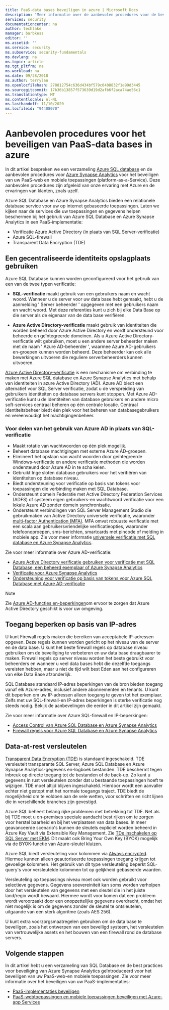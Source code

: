```yaml
---
title: PaaS-data bases beveiligen in azure | Microsoft Docs
description: 'Meer informatie over de aanbevolen procedures voor de beveiliging van Azure SQL Database en Azure Synapse Analytics voor het beveiligen van uw PaaS-web-en mobiele toepassingen. '
services: security
documentationcenter: na
author: techlake
manager: barbkess
editor: ''
ms.assetid: ''
ms.service: security
ms.subservice: security-fundamentals
ms.devlang: na
ms.topic: article
ms.tgt_pltfrm: na
ms.workload: na
ms.date: 09/28/2018
ms.author: terrylan
ms.openlocfilehash: 278812754c636d434bf579c0408832f1e99d3445
ms.sourcegitcommit: 17b36b13857f573639d19d2afb6f2aca74ae56c1
ms.translationtype: MT
ms.contentlocale: nl-NL
ms.lasthandoff: 11/10/2020
ms.locfileid: "94408070"
---
```

# <a name="best-practices-for-securing-paas-databases-in-azure"></a>Aanbevolen procedures voor het beveiligen van PaaS-data bases in azure

In dit artikel bespreken we een verzameling [Azure SQL database](../../azure-sql/database/sql-database-paas-overview.md) en de aanbevolen procedures voor [Azure Synapse Analytics](../../synapse-analytics/sql-data-warehouse/sql-data-warehouse-overview-what-is.md) voor het beveiligen van uw PaaS-web en mobiele toepassingen (platform-as-a-Service). Deze aanbevolen procedures zijn afgeleid van onze ervaring met Azure en de ervaringen van klanten, zoals uzelf.

Azure SQL Database en Azure Synapse Analytics bieden een relationele database service voor uw op internet gebaseerde toepassingen. Laten we kijken naar de services die uw toepassingen en gegevens helpen beschermen bij het gebruik van Azure SQL Database en Azure Synapse Analytics in een PaaS-implementatie:

- Verificatie Azure Active Directory (in plaats van SQL Server-verificatie)
- Azure SQL-firewall
- Transparent Data Encryption (TDE)

## <a name="use-a-centralized-identity-repository"></a>Een gecentraliseerde identiteits opslagplaats gebruiken

Azure SQL Database kunnen worden geconfigureerd voor het gebruik van een van de twee typen verificatie:

- **SQL-verificatie** maakt gebruik van een gebruikers naam en wacht woord. Wanneer u de server voor uw data base hebt gemaakt, hebt u de aanmelding ' Server beheerder ' opgegeven met een gebruikers naam en wacht woord. Met deze referenties kunt u zich bij elke Data Base op die server als de eigenaar van de data base verifiëren.

- **Azure Active Directory-verificatie** maakt gebruik van identiteiten die worden beheerd door Azure Active Directory en wordt ondersteund voor beheerde en geïntegreerde domeinen. Als u Azure Active Directory-verificatie wilt gebruiken, moet u een andere server beheerder maken met de naam ' Azure AD-beheerder ', waarmee Azure AD-gebruikers en-groepen kunnen worden beheerd. Deze beheerder kan ook alle bewerkingen uitvoeren die reguliere serverbeheerders kunnen uitvoeren.

[Azure Active Directory-verificatie](../../active-directory/develop/authentication-vs-authorization.md) is een mechanisme om verbinding te maken met Azure SQL database en Azure Synapse Analytics met behulp van identiteiten in azure Active Directory (AD). Azure AD biedt een alternatief voor SQL Server verificatie, zodat u de verspreiding van gebruikers identiteiten op database servers kunt stoppen. Met Azure AD-verificatie kunt u de identiteiten van database gebruikers en andere micro soft-services centraal beheren op één centrale locatie. Centraal identiteitsbeheer biedt één plek voor het beheren van databasegebruikers en vereenvoudigt het machtigingenbeheer.  

### <a name="benefits-of-using-azure-ad-instead-of-sql-authentication"></a>Voor delen van het gebruik van Azure AD in plaats van SQL-verificatie

- Maakt rotatie van wachtwoorden op één plek mogelijk.
- Beheert database machtigingen met externe Azure AD-groepen.
- Elimineert het opslaan van wacht woorden door geïntegreerde Windows-verificatie en andere verificatie methoden die worden ondersteund door Azure AD in te scha kelen.
- Gebruikt Inge sloten database gebruikers voor het verifiëren van identiteiten op database niveau.
- Biedt ondersteuning voor verificatie op basis van tokens voor toepassingen die verbinding maken met SQL Database.
- Ondersteunt domein Federatie met Active Directory Federation Services (ADFS) of systeem eigen gebruikers-en wachtwoord verificatie voor een lokale Azure AD zonder domein synchronisatie.
- Ondersteunt verbindingen van SQL Server Management Studio die gebruikmaken van Active Directory universele verificatie, waaronder [multi-factor Authentication (MFA)](../../active-directory/authentication/concept-mfa-howitworks.md). MFA omvat robuuste verificatie met een scala aan gebruikersvriendelijke verificatieopties, waaronder telefoonoproepen, sms-berichten, smartcards met pincode of melding in mobiele app. Zie voor meer informatie [universele verificatie met SQL database en Azure Synapse Analytics](../../azure-sql/database/authentication-mfa-ssms-overview.md).

Zie voor meer informatie over Azure AD-verificatie:

- [Azure Active Directory verificatie gebruiken voor verificatie met SQL Database, een beheerd exemplaar of Azure Synapse Analytics](../../azure-sql/database/authentication-aad-overview.md)
- [Verificatie voor Azure Synapse Analytics](../../synapse-analytics/sql-data-warehouse/sql-data-warehouse-authentication.md)
- [Ondersteuning voor verificatie op basis van tokens voor Azure SQL Database met Azure AD-verificatie](../../azure-sql/database/authentication-aad-overview.md)

> [!NOTE]
> Zie [Azure AD-functies en-beperkingen](../../azure-sql/database/authentication-aad-overview.md#azure-ad-features-and-limitations)om ervoor te zorgen dat Azure Active Directory geschikt is voor uw omgeving.

## <a name="restrict-access-based-on-ip-address"></a>Toegang beperken op basis van IP-adres

U kunt Firewall regels maken die bereiken van acceptabele IP-adressen opgeven. Deze regels kunnen worden gericht op het niveau van de server en de data base. U kunt het beste firewall regels op database niveau gebruiken om de beveiliging te verbeteren en uw data base draagbaarer te maken. Firewall regels op server niveau worden het beste gebruikt voor beheerders en wanneer u veel data bases hebt die dezelfde toegangs vereisten hebben, maar u niet de tijd wilt best Eden aan het configureren van elke Data Base afzonderlijk.

SQL Database standaard IP-adres beperkingen van de bron bieden toegang vanaf elk Azure-adres, inclusief andere abonnementen en tenants. U kunt dit beperken om uw IP-adressen alleen toegang te geven tot het exemplaar. Zelfs met uw SQL-firewall-en IP-adres beperkingen is sterke verificatie nog steeds nodig. Bekijk de aanbevelingen die eerder in dit artikel zijn gemaakt.

Zie voor meer informatie over Azure SQL-firewall en IP-beperkingen:

- [Access Control van Azure SQL Database en Azure Synapse Analytics](../../azure-sql/database/logins-create-manage.md)
- [Firewall regels voor Azure SQL Database en Azure Synapse Analytics](../../azure-sql/database/firewall-configure.md)

## <a name="encrypt-data-at-rest"></a>Data-at-rest versleutelen

[Transparent Data Encryption (TDE)](/sql/relational-databases/security/encryption/transparent-data-encryption) is standaard ingeschakeld. TDE versleutelt transparante SQL Server, Azure SQL Database en Azure Synapse Analytics-gegevens en-logboek bestanden. TDE beschermt tegen inbreuk op directe toegang tot de bestanden of de back-up. Zo kunt u gegevens in rust versleutelen zonder dat u bestaande toepassingen hoeft te wijzigen. TDE moet altijd blijven ingeschakeld. Hierdoor wordt een aanvaller echter niet gestopt met het normale toegangs traject. TDE biedt de mogelijkheid om te voldoen aan de vele wetten, voor schriften en richt lijnen die in verschillende branches zijn gevestigd.

Azure SQL beheert belang rijke problemen met betrekking tot TDE. Net als bij TDE moet u on-premises speciale aandacht best rijken om te zorgen voor herstel baarheid en bij het verplaatsen van data bases. In meer geavanceerde scenario's kunnen de sleutels expliciet worden beheerd in Azure Key Vault via Extensible Key Management. Zie [TDe inschakelen op SQL Server met EKM](/sql/relational-databases/security/encryption/enable-tde-on-sql-server-using-ekm). Dit maakt ook Bring Your Own Key (BYOK) mogelijk via de BYOK-functie van Azure-sleutel kluizen.

Azure SQL biedt versleuteling voor kolommen via [Always encrypted](/sql/relational-databases/security/encryption/always-encrypted-database-engine). Hiermee kunnen alleen geautoriseerde toepassingen toegang krijgen tot gevoelige kolommen. Het gebruik van dit type versleuteling beperkt SQL-query's voor versleutelde kolommen tot op gelijkheid gebaseerde waarden.

Versleuteling op toepassings niveau moet ook worden gebruikt voor selectieve gegevens. Gegevens soevereiniteit kan soms worden verholpen door het versleutelen van gegevens met een sleutel die in het juiste land/regio wordt bewaard. Hiermee wordt voor komen dat een probleem wordt veroorzaakt door een onopzettelijke gegevens overdracht, omdat het niet mogelijk is om de gegevens zonder de sleutel te ontsleutelen, uitgaande van een sterk algoritme (zoals AES 256).

U kunt extra voorzorgsmaatregelen gebruiken om de data base te beveiligen, zoals het ontwerpen van een beveiligd systeem, het versleutelen van vertrouwelijke assets en het bouwen van een firewall rond de database servers.

## <a name="next-steps"></a>Volgende stappen

In dit artikel hebt u een verzameling van SQL Database en de best practices voor beveiliging van Azure Synapse Analytics geïntroduceerd voor het beveiligen van uw PaaS-web-en mobiele toepassingen. Zie voor meer informatie over het beveiligen van uw PaaS-implementaties:

- [PaaS-implementaties beveiligen](paas-deployments.md)
- [PaaS-webtoepassingen en mobiele toepassingen beveiligen met Azure-app Services](paas-applications-using-app-services.md)